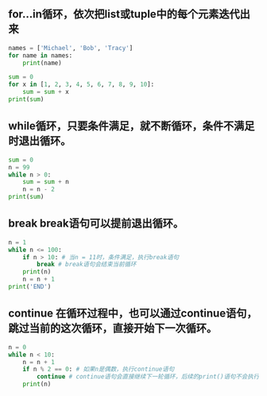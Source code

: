 
## for...in循环，依次把list或tuple中的每个元素迭代出来
``` Python
names = ['Michael', 'Bob', 'Tracy']
for name in names:
    print(name)
```
``` Python
sum = 0
for x in [1, 2, 3, 4, 5, 6, 7, 8, 9, 10]:
    sum = sum + x
print(sum)
```
## while循环，只要条件满足，就不断循环，条件不满足时退出循环。
``` Python
sum = 0
n = 99
while n > 0:
    sum = sum + n
    n = n - 2
print(sum)
```

## break break语句可以提前退出循环。
``` Python
n = 1
while n <= 100:
    if n > 10: # 当n = 11时，条件满足，执行break语句
        break # break语句会结束当前循环
    print(n)
    n = n + 1
print('END')
```

## continue 在循环过程中，也可以通过continue语句，跳过当前的这次循环，直接开始下一次循环。
``` Python
n = 0
while n < 10:
    n = n + 1
    if n % 2 == 0: # 如果n是偶数，执行continue语句
        continue # continue语句会直接继续下一轮循环，后续的print()语句不会执行
    print(n)
```
